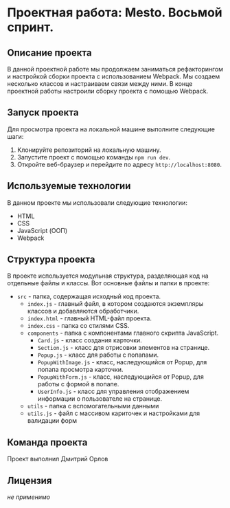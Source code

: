 # Проектная работа: Mesto. Восьмой спринт. 

## Описание проекта

В данной проектной работе мы продолжаем заниматься рефакторингом и настройкой сборки проекта с использованием Webpack. Мы создаем несколько классов и настраиваем связи между ними. В конце проектной работы настроили сборку проекта с помощью Webpack.

## Запуск проекта

Для просмотра проекта на локальной машине выполните следующие шаги:

1. Клонируйте репозиторий на локальную машину.
2. Запустите проект с помощью команды `npm run dev`.
3. Откройте веб-браузер и перейдите по адресу `http://localhost:8080`.

## Используемые технологии

В данном проекте мы использовали следующие технологии:

- HTML
- CSS
- JavaScript (ООП)
- Webpack

## Структура проекта

В проекте используется модульная структура, разделяющая код на отдельные файлы и классы. Вот основные файлы и папки в проекте:

- `src` - папка, содержащая исходный код проекта.
  - `index.js` - главный файл, в котором создаются экземпляры классов и добавляются обработчики.
  - `index.html` - главный HTML-файл проекта.
  - `index.css` - папка со стилями CSS.
  - `components` - папка с компонентами главного скрипта JavaScript.
    - `Card.js` - класс создания карточки.
    - `Section.js` - класс для отрисовки элементов на странице.
    - `Popup.js` - класс для работы с попапами.
    - `PopupWithImage.js` - класс, наследующийся от Popup, для попапа просмотра карточки.
    - `PopupWithForm.js` - класс, наследующийся от Popup, для работы с формой в попапе.
    - `UserInfo.js` - класс для управления отображением информации о пользователе на странице.
  - `utils` - папка с вспомогательными данными
   - `utils.js` - файл с массивом кариточек и настройками для валидации форм

## Команда проекта

Проект выполнил Дмитрий Орлов

## Лицензия

*не применимо*